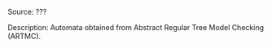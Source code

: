 Source: ???

Description: Automata obtained from Abstract Regular Tree Model Checking
             (ARTMC).
